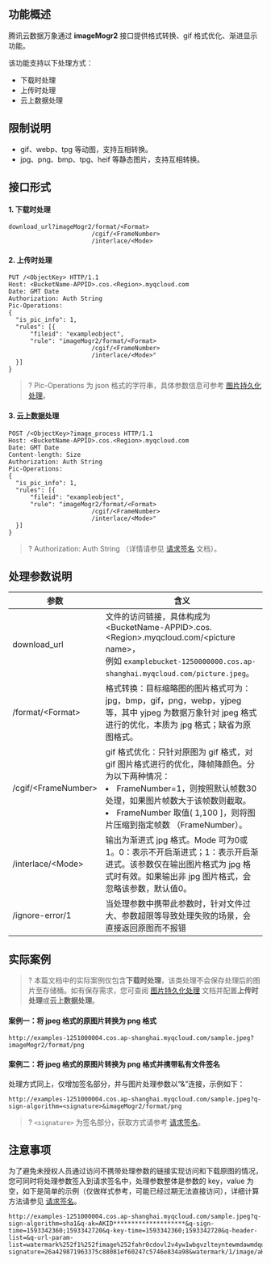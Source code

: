 ## 功能概述
腾讯云数据万象通过 **imageMogr2** 接口提供格式转换、gif 格式优化、渐进显示功能。

该功能支持以下处理方式：

- 下载时处理
- 上传时处理
- 云上数据处理

## 限制说明

- gif、webp、tpg 等动图，支持互相转换。
- jpg、png、bmp、tpg、heif 等静态图片，支持互相转换。


## 接口形式

#### 1. 下载时处理

```plaintext
download_url?imageMogr2/format/<Format>
					   /cgif/<FrameNumber>
					   /interlace/<Mode>
```

#### 2. 上传时处理

```plaintext
PUT /<ObjectKey> HTTP/1.1
Host: <BucketName-APPID>.cos.<Region>.myqcloud.com
Date: GMT Date
Authorization: Auth String
Pic-Operations: 
{
  "is_pic_info": 1,
  "rules": [{
      "fileid": "exampleobject",
      "rule": "imageMogr2/format/<Format>
					   /cgif/<FrameNumber>
					   /interlace/<Mode>"
  }]
}
```
>? Pic-Operations 为 json 格式的字符串，具体参数信息可参考 [图片持久化处理](https://cloud.tencent.com/document/product/460/18147)。
>

#### 3. 云上数据处理

```plaintext
POST /<ObjectKey>?image_process HTTP/1.1
Host: <BucketName-APPID>.cos.<Region>.myqcloud.com
Date: GMT Date
Content-length: Size
Authorization: Auth String
Pic-Operations: 
{
  "is_pic_info": 1,
  "rules": [{
      "fileid": "exampleobject",
      "rule": "imageMogr2/format/<Format>
					   /cgif/<FrameNumber>
					   /interlace/<Mode>"
  }]
}
```

>? Authorization: Auth String （详情请参见 [请求签名](https://cloud.tencent.com/document/product/436/7778) 文档）。
>

## 处理参数说明

| 参数                 | 含义                                                         |
| -------------------- | ------------------------------------------------------------ |
| download_url | 文件的访问链接，具体构成为&lt;BucketName-APPID>.cos.&lt;Region>.myqcloud.com/&lt;picture name>，<br>例如 `examplebucket-1250000000.cos.ap-shanghai.myqcloud.com/picture.jpeg`。 |
| /format/&lt;Format>  | 格式转换：目标缩略图的图片格式可为：jpg，bmp，gif，png，webp，yjpeg 等，其中 yjpeg 为数据万象针对 jpeg 格式进行的优化，本质为 jpg 格式；缺省为原图格式。 |
| /cgif/&lt;FrameNumber&gt;  | gif 格式优化：只针对原图为 gif 格式，对 gif 图片格式进行的优化，降帧降颜色。分为以下两种情况：<li>FrameNumber=1，则按照默认帧数30处理，如果图片帧数大于该帧数则截取。</li><li>FrameNumber 取值( 1,100 ]，则将图片压缩到指定帧数 （FrameNumber）。</li> |
| /interlace/&lt;Mode> | 输出为渐进式 jpg 格式。Mode 可为0或1。0：表示不开启渐进式；1：表示开启渐进式。该参数仅在输出图片格式为 jpg 格式时有效。如果输出非 jpg 图片格式，会忽略该参数，默认值0。 |
| /ignore-error/1            | 当处理参数中携带此参数时，针对文件过大、参数超限等导致处理失败的场景，会直接返回原图而不报错         |


## 实际案例

>? 本篇文档中的实际案例仅包含**下载时处理**，该类处理不会保存处理后的图片至存储桶。如有保存需求，您可查阅 [图片持久化处理](https://cloud.tencent.com/document/product/460/18147) 文档并配置**上传时处理**或**云上数据处理**。
>


#### 案例一：将 jpeg 格式的原图片转换为 png 格式

```plaintext
http://examples-1251000004.cos.ap-shanghai.myqcloud.com/sample.jpeg?imageMogr2/format/png
```

#### 案例二：将 jpeg 格式的原图片转换为 png 格式并携带私有文件签名

处理方式同上，仅增加签名部分，并与图片处理参数以“&”连接，示例如下：

```plaintext
http://examples-1251000004.cos.ap-shanghai.myqcloud.com/sample.jpeg?q-sign-algorithm=<signature>&imageMogr2/format/png
```

>? `<signature>` 为签名部分，获取方式请参考 [请求签名](https://cloud.tencent.com/document/product/436/7778)。
>

## 注意事项

为了避免未授权人员通过访问不携带处理参数的链接实现访问和下载原图的情况，您可同时将处理参数签入到请求签名中，处理参数整体是参数的 key，value 为空，如下是简单的示例（仅做样式参考，可能已经过期无法直接访问），详细计算方法请参见 [请求签名](https://cloud.tencent.com/document/product/436/14114)。


```plaintext
http://examples-1251000004.cos.ap-shanghai.myqcloud.com/sample.jpeg?q-sign-algorithm=sha1&q-ak=AKID********************&q-sign-time=1593342360;1593342720&q-key-time=1593342360;1593342720&q-header-list=&q-url-param-list=watermark%252f1%252fimage%252fahr0cdovl2v4yw1wbgvzlteyntewmdawmdqucgljc2gubxlxy2xvdwquy29tl3nodwl5aw4uanbn%252fgravity%252fsoutheast&q-signature=26a429871963375c88081ef60247c5746e834a98&watermark/1/image/aHR0cDovL2V4YW1wbGVzLTEyNTEwMDAwMDQucGljc2gubXlxY2xvdWQuY29tL3NodWl5aW4uanBn/gravity/southeast
```


	

